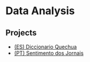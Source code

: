 # Data Analysis

## Projects

* [(ES) Diccionario Quechua](./quechua/)
* [(PT) Sentimento dos Jornais](./jornais/)
